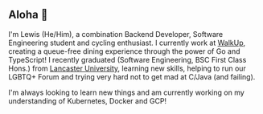 ## Aloha 💙

I'm Lewis (He/Him), a combination Backend Developer, Software Engineering student and cycling
enthusiast. I currently work at [WalkUp](https://walkup.co/), creating a queue-free dining
experience through the power of Go and TypeScript! I recently graduated (Software Engineering,
BSC First Class Hons.) from [Lancaster University](https://www.lancaster.ac.uk/), learning new
skills, helping to run our LGBTQ+ Forum and trying very hard not to get mad at C/Java (and failing).

I'm always looking to learn new things and am currently working on my understanding of Kubernetes,
Docker and GCP!

<!-- What are you doing looking at this bit? Go find something new to learn or develop -->
<!-- markdownlint-disable-file MD026 MD041 -->
